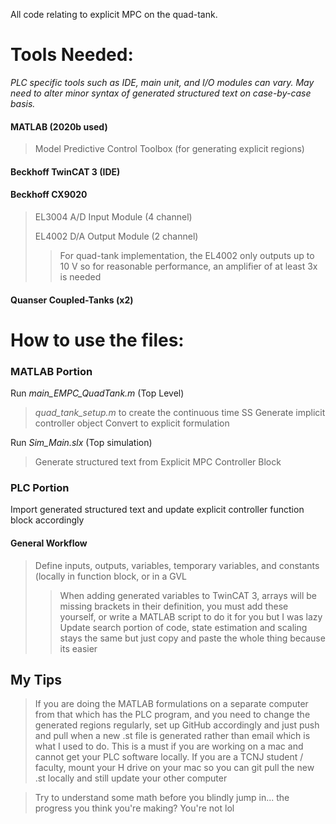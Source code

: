 All code relating to explicit MPC on the quad-tank.

# Tools Needed:
*PLC specific tools such as IDE, main unit, and I/O modules can vary. May need to alter minor syntax of generated structured text on case-by-case basis.*
#### MATLAB (2020b used)
> Model Predictive Control Toolbox (for generating explicit regions)
> 
#### Beckhoff TwinCAT 3 (IDE)
#### Beckhoff CX9020 
> EL3004 A/D Input Module  (4 channel)
> 
> EL4002 D/A Output Module (2 channel)
> > For quad-tank implementation, the EL4002 only outputs up to 10 V so for reasonable performance, an amplifier of at least 3x is needed

#### Quanser Coupled-Tanks (x2)


# How to use the files:

### MATLAB Portion
Run *main_EMPC_QuadTank.m* (Top Level) 
>*quad_tank_setup.m* to create the continuous time SS 
>Generate implicit controller object
>Convert to explicit formulation

Run *Sim_Main.slx* (Top simulation)
> Generate structured text from Explicit MPC Controller Block

### PLC Portion
Import generated structured text and update explicit controller function block accordingly
#### General Workflow
> Define inputs, outputs, variables, temporary variables, and constants (locally in function block, or in a GVL
> > When adding generated variables to TwinCAT 3, arrays will be missing brackets in their definition, you must add these yourself, or write a MATLAB script to do it for you but I was lazy
> Update search portion of code, state estimation and scaling stays the same but just copy and paste the whole thing because its easier


## My Tips
> If you are doing the MATLAB formulations on a separate computer from that which has the PLC program, and you need to change the generated regions regularly, set up GitHub accordingly and just push and pull when a new .st file is generated rather than email which is what I used to do. This is a must if you are working on a mac and cannot get your PLC software locally. If you are a TCNJ student / faculty, mount your H drive on your mac so you can git pull the new .st locally and still update your other computer

> Try to understand some math before you blindly jump in... the progress you think you're making? You're not lol

